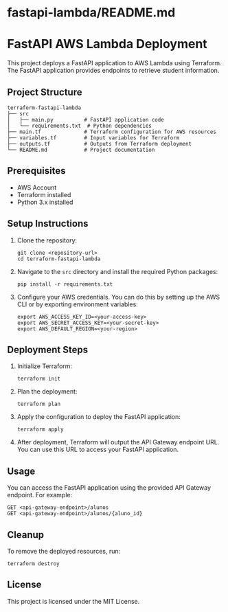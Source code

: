 # fastapi-lambda/README.md

# FastAPI AWS Lambda Deployment

This project deploys a FastAPI application to AWS Lambda using Terraform. The FastAPI application provides endpoints to retrieve student information.

## Project Structure

```
terraform-fastapi-lambda
├── src
│   ├── main.py          # FastAPI application code
│   └── requirements.txt  # Python dependencies
├── main.tf              # Terraform configuration for AWS resources
├── variables.tf         # Input variables for Terraform
├── outputs.tf           # Outputs from Terraform deployment
└── README.md            # Project documentation
```

## Prerequisites

- AWS Account
- Terraform installed
- Python 3.x installed

## Setup Instructions

1. Clone the repository:

   ```
   git clone <repository-url>
   cd terraform-fastapi-lambda
   ```

2. Navigate to the `src` directory and install the required Python packages:

   ```
   pip install -r requirements.txt
   ```

3. Configure your AWS credentials. You can do this by setting up the AWS CLI or by exporting environment variables:

   ```
   export AWS_ACCESS_KEY_ID=<your-access-key>
   export AWS_SECRET_ACCESS_KEY=<your-secret-key>
   export AWS_DEFAULT_REGION=<your-region>
   ```

## Deployment Steps

1. Initialize Terraform:

   ```
   terraform init
   ```

2. Plan the deployment:

   ```
   terraform plan
   ```

3. Apply the configuration to deploy the FastAPI application:

   ```
   terraform apply
   ```

4. After deployment, Terraform will output the API Gateway endpoint URL. You can use this URL to access your FastAPI application.

## Usage

You can access the FastAPI application using the provided API Gateway endpoint. For example:

```
GET <api-gateway-endpoint>/alunos
GET <api-gateway-endpoint>/alunos/{aluno_id}
```

## Cleanup

To remove the deployed resources, run:

```
terraform destroy
```

## License

This project is licensed under the MIT License.